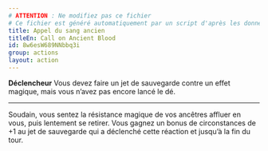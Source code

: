 ```yaml
---
# ATTENTION : Ne modifiez pas ce fichier
# Ce fichier est généré automatiquement par un script d'après les données du module Foundry VTT officiel et de sa traduction
title: Appel du sang ancien
titleEn: Call on Ancient Blood
id: 8w6esW689NNbbq3i
group: actions
layout: action
---
```

<p><span id="ctl00_MainContent_DetailedOutput"><strong>Déclencheur</strong> Vous devez faire un jet de sauvegarde contre un effet magique, mais vous n’avez pas encore lancé le dé.</span></p><hr><p>Soudain, vous sentez la résistance magique de vos ancêtres affluer en vous, puis lentement se retirer. Vous gagnez un bonus de circonstances de +1 au jet de sauvegarde qui a déclenché cette réaction et jusqu’à la fin du tour.&nbsp;</p>
